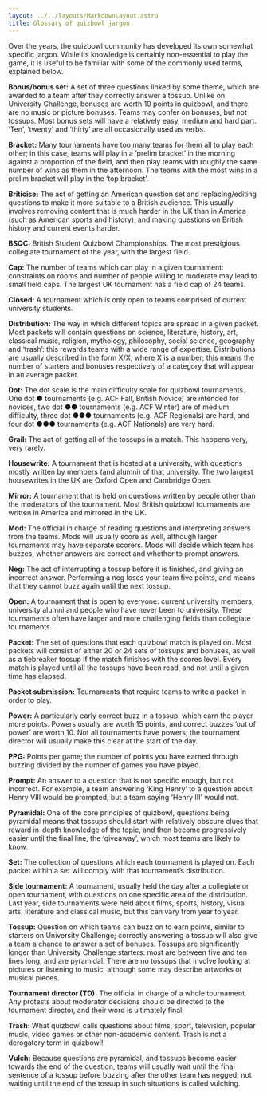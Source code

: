 ```yaml
---
layout: ../../layouts/MarkdownLayout.astro
title: Glossary of quizbowl jargon
---
```


Over the years, the quizbowl community has developed its own somewhat specific jargon. While its knowledge is certainly non-essential to play the game, it is useful to be familiar with some of the commonly used terms, explained below.

**Bonus/bonus set:** A set of three questions linked by some theme, which are awarded to a team after they correctly answer a tossup. Unlike on University Challenge, bonuses are worth 10 points in quizbowl, and there are no music or picture bonuses. Teams may confer on bonuses, but not tossups. Most bonus sets will have a relatively easy, medium and hard part. ‘Ten’, ‘twenty’ and ‘thirty’ are all occasionally used as verbs.

**Bracket:** Many tournaments have too many teams for them all to play each other; in this case, teams will play in a ‘prelim bracket’ in the morning against a proportion of the field, and then play teams with roughly the same number of wins as them in the afternoon. The teams with the most wins in a prelim bracket will play in the ‘top bracket’.

**Briticise:** The act of getting an American question set and replacing/editing questions to make it more suitable to a British audience. This usually involves removing content that is much harder in the UK than in America (such as American sports and history), and making questions on British history and current events harder.

**BSQC:** British Student Quizbowl Championships. The most prestigious collegiate tournament of the year, with the largest field.

**Cap:** The number of teams which can play in a given tournament: constraints on rooms and number of people willing to moderate may lead to small field caps. The largest UK tournament has a field cap of 24 teams.

**Closed:** A tournament which is only open to teams comprised of current university students.

**Distribution:** The way in which different topics are spread in a given packet. Most packets will contain questions on science, literature, history, art, classical music, religion, mythology, philosophy, social science, geography and ‘trash’: this rewards teams with a wide range of expertise. Distributions are usually described in the form X/X, where X is a number; this means the number of starters and bonuses respectively of a category that will appear in an average packet.

**Dot:** The dot scale is the main difficulty scale for quizbowl tournaments. One dot ● tournaments (e.g. ACF Fall, British Novice) are intended for novices, two dot ●● tournaments (e.g. ACF Winter) are of medium difficulty, three dot ●●● tournaments (e.g. ACF Regionals) are hard, and four dot ●●● tournaments (e.g. ACF Nationals) are very hard.

**Grail:** The act of getting all of the tossups in a match. This happens very, very rarely.

**Housewrite:** A tournament that is hosted at a university, with questions mostly written by members (and alumni) of that university. The two largest housewrites in the UK are Oxford Open and Cambridge Open.

**Mirror:** A tournament that is held on questions written by people other than the moderators of the tournament. Most British quizbowl tournaments are written in America and mirrored in the UK.

**Mod:** The official in charge of reading questions and interpreting answers from the teams. Mods will usually score as well, although larger tournaments may have separate scorers. Mods will decide which team has buzzes, whether answers are correct and whether to prompt answers.

**Neg:** The act of interrupting a tossup before it is finished, and giving an incorrect answer. Performing a neg loses your team five points, and means that they cannot buzz again until the next tossup.

**Open:** A tournament that is open to everyone: current university members, university alumni and people who have never been to university. These tournaments often have larger and more challenging fields than collegiate tournaments.

**Packet:** The set of questions that each quizbowl match is played on. Most packets will consist of either 20 or 24 sets of tossups and bonuses, as well as a tiebreaker tossup if the match finishes with the scores level. Every match is played until all the tossups have been read, and not until a given time has elapsed.

**Packet submission:** Tournaments that require teams to write a packet in order to play.

**Power:** A particularly early correct buzz in a tossup, which earn the player more points. Powers usually are worth 15 points, and correct buzzes ‘out of power’ are worth 10. Not all tournaments have powers; the tournament director will usually make this clear at the start of the day.

**PPG:** Points per game; the number of points you have earned through buzzing divided by the number of games you have played.

**Prompt:** An answer to a question that is not specific enough, but not incorrect. For example, a team answering ‘King Henry’ to a question about Henry VIII would be prompted, but a team saying ‘Henry III’ would not.

**Pyramidal:** One of the core principles of quizbowl, questions being pyramidal means that tossups should start with relatively obscure clues that reward in-depth knowledge of the topic, and then become progressively easier until the final line, the ‘giveaway’, which most teams are likely to know.

**Set:** The collection of questions which each tournament is played on. Each packet within a set will comply with that tournament’s distribution.

**Side tournament:** A tournament, usually held the day after a collegiate or open tournament, with questions on one specific area of the distribution. Last year, side tournaments were held about films, sports, history, visual arts, literature and classical music, but this can vary from year to year.

**Tossup:** Question on which teams can buzz on to earn points, similar to starters on University Challenge; correctly answering a tossup will also give a team a chance to answer a set of bonuses. Tossups are significantly longer than University Challenge starters: most are between five and ten lines long, and are pyramidal. There are no tossups that involve looking at pictures or listening to music, although some may describe artworks or musical pieces.

**Tournament director (TD):** The official in charge of a whole tournament. Any protests about moderator decisions should be directed to the tournament director, and their word is ultimately final.

**Trash:** What quizbowl calls questions about films, sport, television, popular music, video games or other non-academic content. Trash is not a derogatory term in quizbowl!

**Vulch:** Because questions are pyramidal, and tossups become easier towards the end of the question, teams will usually wait until the final sentence of a tossup before buzzing after the other team has negged; not waiting until the end of the tossup in such situations is called vulching.
